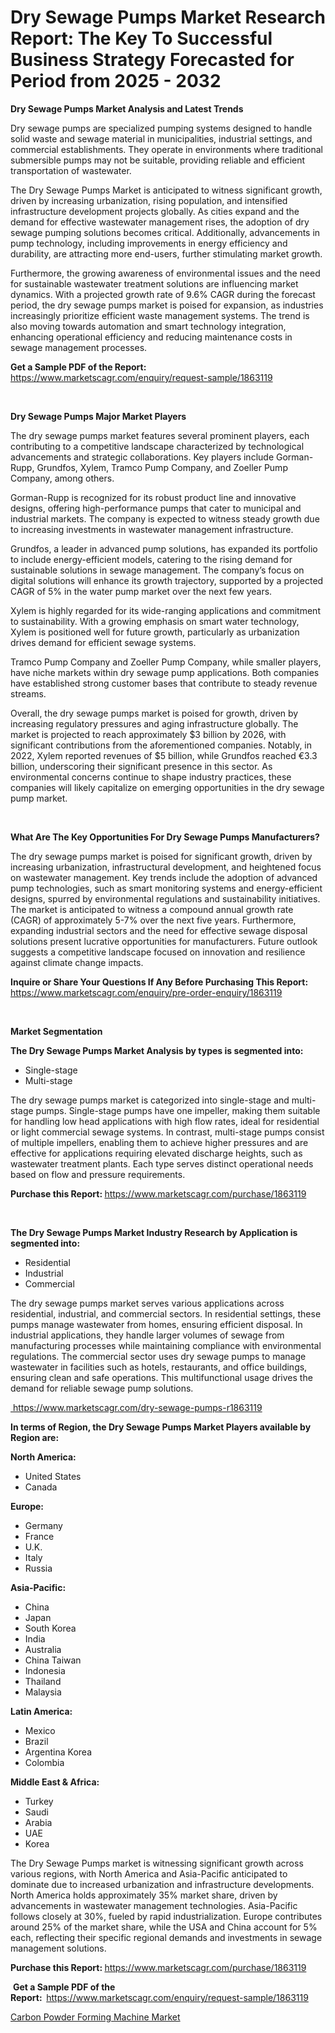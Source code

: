 <p><h1>Dry Sewage Pumps Market Research Report: The Key To Successful Business Strategy Forecasted for Period from 2025 - 2032</h1></p><p><strong>Dry Sewage Pumps Market Analysis and Latest Trends</strong></p>
<p><p>Dry sewage pumps are specialized pumping systems designed to handle solid waste and sewage material in municipalities, industrial settings, and commercial establishments. They operate in environments where traditional submersible pumps may not be suitable, providing reliable and efficient transportation of wastewater.</p><p>The Dry Sewage Pumps Market is anticipated to witness significant growth, driven by increasing urbanization, rising population, and intensified infrastructure development projects globally. As cities expand and the demand for effective wastewater management rises, the adoption of dry sewage pumping solutions becomes critical. Additionally, advancements in pump technology, including improvements in energy efficiency and durability, are attracting more end-users, further stimulating market growth.</p><p>Furthermore, the growing awareness of environmental issues and the need for sustainable wastewater treatment solutions are influencing market dynamics. With a projected growth rate of 9.6% CAGR during the forecast period, the dry sewage pumps market is poised for expansion, as industries increasingly prioritize efficient waste management systems. The trend is also moving towards automation and smart technology integration, enhancing operational efficiency and reducing maintenance costs in sewage management processes.</p></p>
<p><strong>Get a Sample PDF of the Report:&nbsp;</strong> <a href="https://www.marketscagr.com/enquiry/request-sample/1863119?utm_campaign=3228&utm_medium=2&utm_source=Github&utm_content=ia&utm_term=12042025&utm_id=dry-sewage-pumps">https://www.marketscagr.com/enquiry/request-sample/1863119</a></p>
<p>&nbsp;</p>
<p><strong>Dry Sewage Pumps Major Market Players</strong></p>
<p><p>The dry sewage pumps market features several prominent players, each contributing to a competitive landscape characterized by technological advancements and strategic collaborations. Key players include Gorman-Rupp, Grundfos, Xylem, Tramco Pump Company, and Zoeller Pump Company, among others.</p><p>Gorman-Rupp is recognized for its robust product line and innovative designs, offering high-performance pumps that cater to municipal and industrial markets. The company is expected to witness steady growth due to increasing investments in wastewater management infrastructure.</p><p>Grundfos, a leader in advanced pump solutions, has expanded its portfolio to include energy-efficient models, catering to the rising demand for sustainable solutions in sewage management. The company’s focus on digital solutions will enhance its growth trajectory, supported by a projected CAGR of 5% in the water pump market over the next few years.</p><p>Xylem is highly regarded for its wide-ranging applications and commitment to sustainability. With a growing emphasis on smart water technology, Xylem is positioned well for future growth, particularly as urbanization drives demand for efficient sewage systems.</p><p>Tramco Pump Company and Zoeller Pump Company, while smaller players, have niche markets within dry sewage pump applications. Both companies have established strong customer bases that contribute to steady revenue streams.</p><p>Overall, the dry sewage pumps market is poised for growth, driven by increasing regulatory pressures and aging infrastructure globally. The market is projected to reach approximately $3 billion by 2026, with significant contributions from the aforementioned companies. Notably, in 2022, Xylem reported revenues of $5 billion, while Grundfos reached €3.3 billion, underscoring their significant presence in this sector. As environmental concerns continue to shape industry practices, these companies will likely capitalize on emerging opportunities in the dry sewage pump market.</p></p>
<p>&nbsp;</p>
<p><strong>What Are The Key Opportunities For Dry Sewage Pumps Manufacturers?</strong></p>
<p><p>The dry sewage pumps market is poised for significant growth, driven by increasing urbanization, infrastructural development, and heightened focus on wastewater management. Key trends include the adoption of advanced pump technologies, such as smart monitoring systems and energy-efficient designs, spurred by environmental regulations and sustainability initiatives. The market is anticipated to witness a compound annual growth rate (CAGR) of approximately 5-7% over the next five years. Furthermore, expanding industrial sectors and the need for effective sewage disposal solutions present lucrative opportunities for manufacturers. Future outlook suggests a competitive landscape focused on innovation and resilience against climate change impacts.</p></p>
<p><strong>Inquire or Share Your Questions If Any Before Purchasing This Report:</strong> <a href="https://www.marketscagr.com/enquiry/pre-order-enquiry/1863119?utm_campaign=3228&utm_medium=2&utm_source=Github&utm_content=ia&utm_term=12042025&utm_id=dry-sewage-pumps">https://www.marketscagr.com/enquiry/pre-order-enquiry/1863119</a></p>
<p>&nbsp;</p>
<p><strong>Market Segmentation</strong></p>
<p><strong>The Dry Sewage Pumps Market Analysis by types is segmented into:</strong></p>
<p><ul><li>Single-stage</li><li>Multi-stage</li></ul></p>
<p><p>The dry sewage pumps market is categorized into single-stage and multi-stage pumps. Single-stage pumps have one impeller, making them suitable for handling low head applications with high flow rates, ideal for residential or light commercial sewage systems. In contrast, multi-stage pumps consist of multiple impellers, enabling them to achieve higher pressures and are effective for applications requiring elevated discharge heights, such as wastewater treatment plants. Each type serves distinct operational needs based on flow and pressure requirements.</p></p>
<p><strong>Purchase this Report:&nbsp;</strong><a href="https://www.marketscagr.com/purchase/1863119?utm_campaign=3228&utm_medium=2&utm_source=Github&utm_content=ia&utm_term=12042025&utm_id=dry-sewage-pumps">https://www.marketscagr.com/purchase/1863119</a></p>
<p>&nbsp;</p>
<p><strong>The Dry Sewage Pumps Market Industry Research by Application is segmented into:</strong></p>
<p><ul><li>Residential</li><li>Industrial</li><li>Commercial</li></ul></p>
<p><p>The dry sewage pumps market serves various applications across residential, industrial, and commercial sectors. In residential settings, these pumps manage wastewater from homes, ensuring efficient disposal. In industrial applications, they handle larger volumes of sewage from manufacturing processes while maintaining compliance with environmental regulations. The commercial sector uses dry sewage pumps to manage wastewater in facilities such as hotels, restaurants, and office buildings, ensuring clean and safe operations. This multifunctional usage drives the demand for reliable sewage pump solutions.</p></p>
<p><a href="https://www.marketscagr.com/dry-sewage-pumps-r1863119?utm_campaign=3228&utm_medium=2&utm_source=Github&utm_content=ia&utm_term=12042025&utm_id=dry-sewage-pumps">&nbsp;https://www.marketscagr.com/dry-sewage-pumps-r1863119</a></p>
<p><strong>In terms of Region, the Dry Sewage Pumps Market Players available by Region are:</strong></p>
<p>
    <p> <strong> North America: </strong>
        <ul>
            <li>United States</li>
            <li>Canada</li>
        </ul>
        </p> 
    <p> <strong> Europe: </strong>
        <ul>
            <li>Germany</li>
            <li>France</li>
            <li>U.K.</li>
            <li>Italy</li>
            <li>Russia</li>
        </ul>
        </p> 
    <p> <strong> Asia-Pacific: </strong>
        <ul>
            <li>China</li>
            <li>Japan</li>
            <li>South Korea</li>
            <li>India</li>
            <li>Australia</li>
            <li>China Taiwan</li>
            <li>Indonesia</li>
            <li>Thailand</li>
            <li>Malaysia</li>
        </ul>
        </p> 
    <p> <strong> Latin America: </strong>
        <ul>
            <li>Mexico</li>
            <li>Brazil</li>
            <li>Argentina Korea</li>
            <li>Colombia</li>
        </ul>
        </p> 
    <p> <strong> Middle East & Africa: </strong>
        <ul>
            <li>Turkey</li>
            <li>Saudi</li>
            <li>Arabia</li>
            <li>UAE</li>
            <li>Korea</li>
        </ul>
    </p>
    </p>
<p><p>The Dry Sewage Pumps market is witnessing significant growth across various regions, with North America and Asia-Pacific anticipated to dominate due to increased urbanization and infrastructure developments. North America holds approximately 35% market share, driven by advancements in wastewater management technologies. Asia-Pacific follows closely at 30%, fueled by rapid industrialization. Europe contributes around 25% of the market share, while the USA and China account for 5% each, reflecting their specific regional demands and investments in sewage management solutions.</p></p>
<p><strong>Purchase this Report: </strong><a href="https://www.marketscagr.com/purchase/1863119?utm_campaign=3228&utm_medium=2&utm_source=Github&utm_content=ia&utm_term=12042025&utm_id=dry-sewage-pumps">https://www.marketscagr.com/purchase/1863119</a></p>
<p>&nbsp;<strong>Get a Sample PDF of the Report:&nbsp;&nbsp;</strong><a href="https://www.marketscagr.com/enquiry/request-sample/1863119?utm_campaign=3228&utm_medium=2&utm_source=Github&utm_content=ia&utm_term=12042025&utm_id=dry-sewage-pumps">https://www.marketscagr.com/enquiry/request-sample/1863119</a></p>
<p><strong></strong></p>
<p><p><a href="https://github.com/shrebasokib/Market-Research-Report-List-1/blob/main/carbon-powder-forming-machine-market.md?utm_campaign=3228&utm_medium=2&utm_source=Github&utm_content=ia&utm_term=12042025&utm_id=dry-sewage-pumps">Carbon Powder Forming Machine Market</a></p></p>